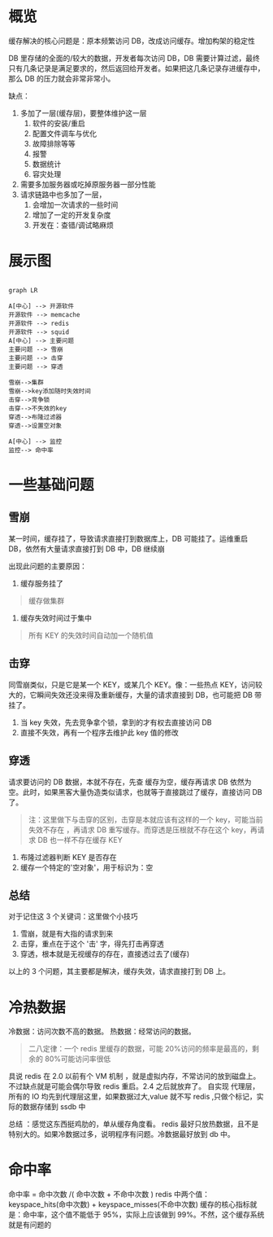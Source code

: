 # 概览

缓存解决的核心问题是：原本频繁访问 DB，改成访问缓存。增加构架的稳定性

DB 里存储的全面的/较大的数据，开发者每次访问 DB，DB 需要计算过滤，最终只有几条记录是满足要求的，然后返回给开发者。如果把这几条记录存进缓存中，那么 DB 的压力就会非常非常小。

缺点：

1. 多加了一层(缓存层)，要整体维护这一层
   1. 软件的安装/重启
   2. 配置文件调车与优化
   3. 故障排除等等
   4. 报警
   5. 数据统计
   6. 容灾处理
2. 需要多加服务器或吃掉原服务器一部分性能
3. 请求链路中也多加了一层，
   1. 会增加一次请求的一些时间
   2. 增加了一定的开发复杂度
   3. 开发在：查错/调试略麻烦

# 展示图

```mermaid

graph LR

A[中心] --> 开源软件
开源软件 --> memcache
开源软件 --> redis
开源软件 --> squid
A[中心] --> 主要问题
主要问题 --> 雪崩
主要问题 --> 击穿
主要问题 --> 穿透

雪崩-->集群
雪崩-->key添加随时失效时间
击穿-->竞争锁
击穿-->不失效的key
穿透-->布隆过滤器
穿透-->设置空对象

A[中心] --> 监控
监控--> 命中率

```

# 一些基础问题

## 雪崩

某一时间，缓存挂了，导致请求直接打到数据库上，DB 可能挂了。运维重启 DB，依然有大量请求直接打到 DB 中，DB 继续崩

出现此问题的主要原因：

1. 缓存服务挂了
> 缓存做集群

1. 缓存失效时间过于集中
> 所有 KEY 的失效时间自动加一个随机值

## 击穿

同雪崩类似，只是它是某一个 KEY，或某几个 KEY。像：一些热点 KEY，访问较大的，它瞬间失效还没来得及重新缓存，大量的请求直接到 DB，也可能把 DB 带挂了。

1. 当 key 失效，先去竞争拿个锁，拿到的才有权去直接访问 DB
2. 直接不失效，再有一个程序去维护此 key 值的修改

## 穿透

请求要访问的 DB 数据，本就不存在，先查 缓存为空，缓存再请求 DB 依然为空。此时，如果黑客大量伪造类似请求，也就等于直接跳过了缓存，直接访问 DB 了。
> 注：这里做下与击穿的区别，击穿是本就应该有这样的一个 key，可能当前失效不存在 ，再请求 DB 重写缓存。而穿透是压根就不存在这个 key，再请求 DB 也一样不存在缓存 KEY

1. 布隆过滤器判断 KEY 是否存在
2. 缓存一个特定的'空对象'，用于标识为：空

## 总结

对于记住这 3 个关键词：这里做个小技巧

1. 雪崩，就是有大指的请求到来
2. 击穿，重点在于这个 '击' 字，得先打击再穿透
3. 穿透，根本就是无视缓存的存在，直接透过去了\(缓存\)

以上的 3 个问题，其主要都是解决，缓存失效，请求直接打到 DB 上。

# 冷热数据

冷数据：访问次数不高的数据。
热数据：经常访问的数据。

> 二八定律：一个 redis 里缓存的数据，可能 20%访问的频率是最高的，剩余的 80%可能访问率很低

具说 redis 在 2.0 以前有个 VM 机制 ，就是虚拟内存，不常访问的放到磁盘上。不过缺点就是可能会偶尔导致 redis 重启。2.4 之后就放弃了。
自实现 代理层，所有的 IO 均先到代理层这里，如果数据过大,value 就不写 redis ,只做个标记，实际的数据存储到 ssdb 中

总结 ：感觉这东西挺鸡肋的，单从缓存角度看。 redis 最好只放热数据，且不是特别大的。如果冷数据过多，说明程序有问题。冷数据最好放到 db 中。

# 命中率

命中率 = 命中次数 /\( 命中次数 + 不命中次数 )
redis 中两个值： keyspace_hits(命中次数) + keyspace_misses(不命中次数)
缓存的核心指标就是：命中率，这个值不能低于 95%，实际上应该做到 99%。不然，这个缓存系统就是有问题的
